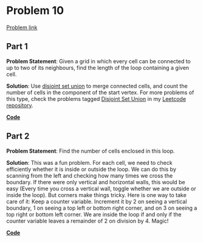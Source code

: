 # Problem 10

[Problem link](https://adventofcode.com/2023/day/10)

## Part 1

**Problem Statement**: Given a grid in which every cell can be connected to up to two of its neighbours, find the length of the loop containing a given cell.

**Solution**: Use [disjoint set union](https://en.wikipedia.org/wiki/Disjoint-set_data_structure) to merge connected cells, and count the number of cells in the component of the start vertex. For more problems of this type, check the problems tagged [Disjoint Set Union](https://github.com/razimantv/leetcode-solutions#disjoint-set-union) in my [Leetcode repository](https://github.com/razimantv/leetcode-solutions).

[**Code**](1.py)

## Part 2

**Problem Statement**: Find the number of cells enclosed in this loop.

**Solution**: This was a fun problem. For each cell, we need to check efficiently whether it is inside or outside the loop. We can do this by scanning from the left and checking how many times we cross the boundary. If there were only vertical and horizontal walls, this would be easy (Every time you cross a vertical wall, toggle whether we are outside or inside the loop). But corners make things tricky. Here is one way to take care of it: Keep a counter variable. Increment it by 2 on seeing a vertical boundary, 1 on seeing a top left or bottom right corner, and on 3 on seeing a top right or bottom left corner. We are inside the loop if and only if the counter variable leaves a remainder of 2 on division by 4. Magic!

[**Code**](2.py)

